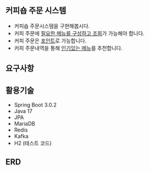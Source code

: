## 커피숍 주문 시스템
- 커피숍 주문시스템을 구현해봅시다.
- 커피 주문에 <ins>필요한 메뉴를 구성하고 조회</ins>가 가능해야 합니다.
- 커피 주문은 <ins>포인트</ins>로 가능합니다.
- 커피 주문내역을 통해 <ins>인기있는 메뉴</ins>를 추천합니다.

## 요구사항

## 활용기술
- Spring Boot 3.0.2
- Java 17
- JPA
- MariaDB
- Redis
- Kafka
- H2 (테스트 코드)




 
## ERD
